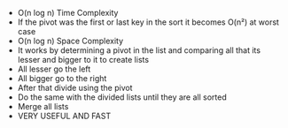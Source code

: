 - O(n log n) Time Complexity
- If the pivot was the first or last key in the sort it becomes O(n²) at worst case
- O(n log n) Space Complexity
- It works by determining a pivot in the list and comparing all that its lesser and bigger to it to create lists
- All lesser go the left
- All bigger go to the right
- After that divide using the pivot
- Do the same with the divided lists until they are all sorted
- Merge all lists
- VERY USEFUL AND FAST